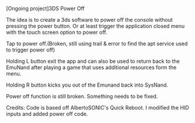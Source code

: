 [Ongoing project]3DS Power Off

The idea is to create a 3ds software to power off the console without pressing the power button. Or at least trigger the application closed menu with the touch screen option to power off.

Tap to power off.(Broken, still using trail & error to find the apt service used to trigger power off)

Holding L button exit the app and can also be used to return back to the EmuNand after playing a game that uses additional resources form the menu.

Holding R button kicks you out of the Emunand back into SysNand.

Power off function is still broken. Something needs to be fixed.

Credits:
Code is based off AlbertoSONIC's Quick Reboot. I modified the HID inputs and added power off code.
